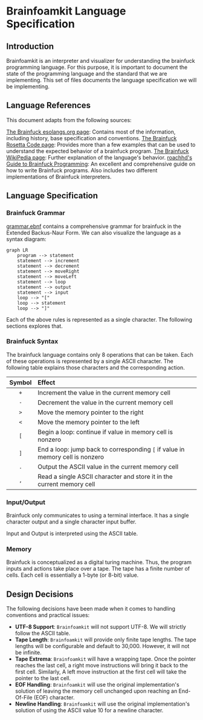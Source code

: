 # Brainfoamkit Language Specification

## Introduction

Brainfoamkit is an interpreter and visualizer for understanding the brainfuck programming language. For this purpose, it is important to document the state of the programming language and the standard that we are implementing. This set of files documents the language specification we will be implementing.

## Language References

This document adapts from the following sources:

[The Brainfuck esolangs.org page](https://esolangs.org/wiki/Brainfuck): Contains most of the information, including history, base specification and conventions.
[The Brainfuck Rosetta Code page](https://rosettacode.org/wiki/Category:Brainf***): Provides more than a few examples that can be used to understand the expected behavior of a brainfuck program.
[The Brainfuck WikiPedia page](https://en.wikipedia.org/wiki/Brainfuck): Further explanation of the language's behavior.
[roachhd's Guide to Brainfuck Programming](https://gist.github.com/roachhd/dce54bec8ba55fb17d3a): An excellent and comprehensive guide on how to write Brainfuck programs. Also includes two different implementations of Brainfuck interpreters.

## Language Specification

### Brainfuck Grammar

[grammar.ebnf](./grammar.ebnf) contains a comprehensive grammar for brainfuck in the Extended Backus-Naur Form. We can also visualize the language as a syntax diagram:

```mermaid
graph LR
    program --> statement
    statement --> increment
    statement --> decrement
    statement --> moveRight
    statement --> moveLeft
    statement --> loop
    statement --> output
    statement --> input
    loop --> "["
    loop --> statement
    loop --> "]"
```

Each of the above rules is represented as a single character. The following sections explores that.

### Brainfuck Syntax

The brainfuck language contains only 8 operations that can be taken. Each of these operations is represented by a single ASCII character. The following table explains those characters and the corresponding action.

| Symbol | Effect |
| :------: | :------ |
| `+` | Increment the value in the current memory cell|
| `-` | Decrement the value in the current memory cell|
| `>` | Move the memory pointer to the right|
| `<` | Move the memory pointer to the left|
| `[` | Begin a loop: continue if value in memory cell is nonzero|
| `]` | End a loop: jump back to corresponding `[` if value in memory cell is nonzero|
| `.` | Output the ASCII value in the current memory cell|
| `,` | Read a single ASCII character and store it in the current memory cell|

### Input/Output

Brainfuck only communicates to using a terminal interface.
It has a single character output and a single character input buffer.

Input and Output is interpreted using the ASCII table.

### Memory

Brainfuck is conceptualized as a digital turing machine. Thus, the program inputs and actions take place over a tape.
The tape has a finite number of cells. Each cell is essentially a 1-byte (or 8-bit) value.

## Design Decisions

The following decisions have been made when it comes to handling conventions and practical issues:

- **UTF-8 Support**: `Brainfoamkit` will not support UTF-8. We will strictly follow the ASCII table.
- **Tape Length**: `Brainfoamkit` will provide only finite tape lengths. The tape lengths will be configurable and default to 30,000. However, it will not be infinite.
- **Tape Extrema**: `Brainfoamkit` will have a wrapping tape. Once the pointer reaches the last cell, a right move instructions will bring it back to the first cell. Similarly, A left move instruction at the first cell will take the pointer to the last cell.
- **EOF Handling**: `Brainfoamkit` will use the original implementation's solution of leaving the memory cell unchanged upon reaching an End-Of-File (EOF) character.
- **Newline Handling**: `Brainfoamkit` will use the original implementation's solution of using the ASCII value 10 for a newline character.
